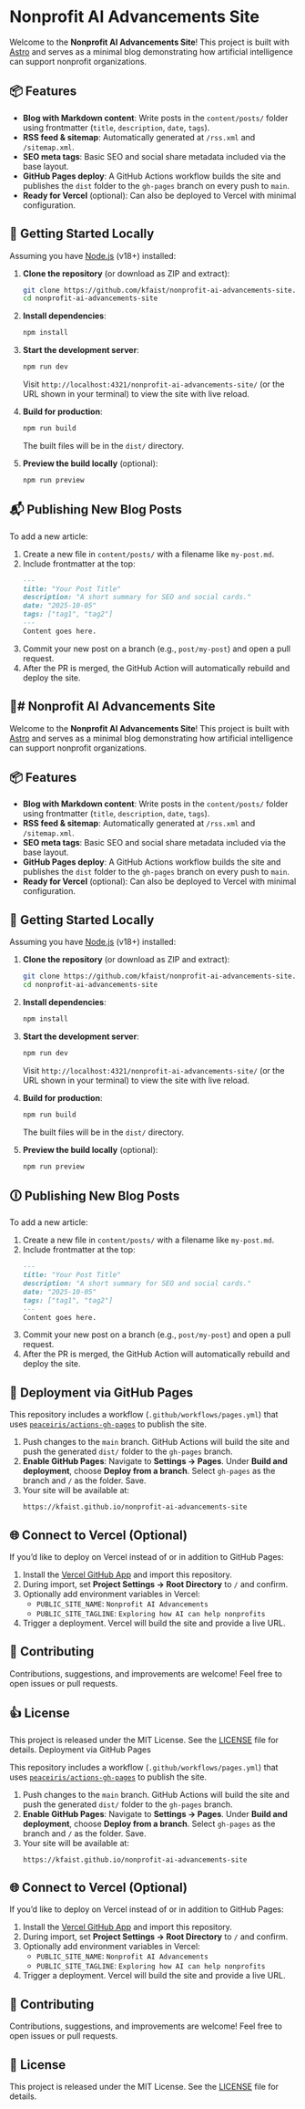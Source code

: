 # Nonprofit AI Advancements Site

Welcome to the **Nonprofit AI Advancements Site**! This project is built with [Astro](https://astro.build/) and serves as a minimal blog demonstrating how artificial intelligence can support nonprofit organizations.

## 📦 Features

- **Blog with Markdown content**: Write posts in the `content/posts/` folder using frontmatter (`title`, `description`, `date`, `tags`).
- **RSS feed & sitemap**: Automatically generated at `/rss.xml` and `/sitemap.xml`.
- **SEO meta tags**: Basic SEO and social share metadata included via the base layout.
- **GitHub Pages deploy**: A GitHub Actions workflow builds the site and publishes the `dist` folder to the `gh-pages` branch on every push to `main`.
- **Ready for Vercel** (optional): Can also be deployed to Vercel with minimal configuration.

## 🚀 Getting Started Locally

Assuming you have [Node.js](https://nodejs.org/) (v18+) installed:

1. **Clone the repository** (or download as ZIP and extract):
   ```bash
   git clone https://github.com/kfaist/nonprofit-ai-advancements-site.git
   cd nonprofit-ai-advancements-site
   ```

2. **Install dependencies**:
   ```bash
   npm install
   ```

3. **Start the development server**:
   ```bash
   npm run dev
   ```
   Visit `http://localhost:4321/nonprofit-ai-advancements-site/` (or the URL shown in your terminal) to view the site with live reload.

4. **Build for production**:
   ```bash
   npm run build
   ```
   The built files will be in the `dist/` directory.

5. **Preview the build locally** (optional):
   ```bash
   npm run preview
   ```

## 📬 Publishing New Blog Posts

To add a new article:

1. Create a new file in `content/posts/` with a filename like `my-post.md`.
2. Include frontmatter at the top:
   ```md
   ---
   title: "Your Post Title"
   description: "A short summary for SEO and social cards."
   date: "2025-10-05"
   tags: ["tag1", "tag2"]
   ---
   Content goes here.
   ```
3. Commit your new post on a branch (e.g., `post/my-post`) and open a pull request.
4. After the PR is merged, the GitHub Action will automatically rebuild and deploy the site.

## 🛫# Nonprofit AI Advancements Site

Welcome to the **Nonprofit AI Advancements Site**! This project is built with [Astro](https://astro.build/) and serves as a minimal blog demonstrating how artificial intelligence can support nonprofit organizations.

## 📦 Features

- **Blog with Markdown content**: Write posts in the `content/posts/` folder using frontmatter (`title`, `description`, `date`, `tags`).
- **RSS feed & sitemap**: Automatically generated at `/rss.xml` and `/sitemap.xml`.
- **SEO meta tags**: Basic SEO and social share metadata included via the base layout.
- **GitHub Pages deploy**: A GitHub Actions workflow builds the site and publishes the `dist` folder to the `gh-pages` branch on every push to `main`.
- **Ready for Vercel** (optional): Can also be deployed to Vercel with minimal configuration.

## 🚀 Getting Started Locally

Assuming you have [Node.js](https://nodejs.org/) (v18+) installed:

1. **Clone the repository** (or download as ZIP and extract):
   ```bash
   git clone https://github.com/kfaist/nonprofit-ai-advancements-site.git
   cd nonprofit-ai-advancements-site
   ```

2. **Install dependencies**:
   ```bash
   npm install
   ```

3. **Start the development server**:
   ```bash
   npm run dev
   ```
   Visit `http://localhost:4321/nonprofit-ai-advancements-site/` (or the URL shown in your terminal) to view the site with live reload.

4. **Build for production**:
   ```bash
   npm run build
   ```
   The built files will be in the `dist/` directory.

5. **Preview the build locally** (optional):
   ```bash
   npm run preview
   ```

## 🛈 Publishing New Blog Posts

To add a new article:

1. Create a new file in `content/posts/` with a filename like `my-post.md`.
2. Include frontmatter at the top:
   ```md
   ---
   title: "Your Post Title"
   description: "A short summary for SEO and social cards."
   date: "2025-10-05"
   tags: ["tag1", "tag2"]
   ---
   Content goes here.
   ```
3. Commit your new post on a branch (e.g., `post/my-post`) and open a pull request.
4. After the PR is merged, the GitHub Action will automatically rebuild and deploy the site.

## 🛬 Deployment via GitHub Pages

This repository includes a workflow (`.github/workflows/pages.yml`) that uses [`peaceiris/actions-gh-pages`](https://github.com/peaceiris/actions-gh-pages) to publish the site.

1. Push changes to the `main` branch. GitHub Actions will build the site and push the generated `dist/` folder to the `gh-pages` branch.
2. **Enable GitHub Pages**: Navigate to **Settings → Pages**. Under **Build and deployment**, choose **Deploy from a branch**. Select `gh-pages` as the branch and `/` as the folder. Save.
3. Your site will be available at:
   ```
   https://kfaist.github.io/nonprofit-ai-advancements-site
   ```

## 🌐 Connect to Vercel (Optional)

If you’d like to deploy on Vercel instead of or in addition to GitHub Pages:

1. Install the [Vercel GitHub App](https://vercel.com/docs/git/vercel-for-github) and import this repository.
2. During import, set **Project Settings → Root Directory** to `/` and confirm.
3. Optionally add environment variables in Vercel:
   - `PUBLIC_SITE_NAME`: `Nonprofit AI Advancements`
   - `PUBLIC_SITE_TAGLINE`: `Exploring how AI can help nonprofits`
4. Trigger a deployment. Vercel will build the site and provide a live URL.

## 🤝 Contributing

Contributions, suggestions, and improvements are welcome! Feel free to open issues or pull requests.

## 👍 License

This project is released under the MIT License. See the [LICENSE](LICENSE) file for details.
 Deployment via GitHub Pages

This repository includes a workflow (`.github/workflows/pages.yml`) that uses [`peaceiris/actions-gh-pages`](https://github.com/peaceiris/actions-gh-pages) to publish the site.

1. Push changes to the `main` branch. GitHub Actions will build the site and push the generated `dist/` folder to the `gh-pages` branch.
2. **Enable GitHub Pages**: Navigate to **Settings → Pages**. Under **Build and deployment**, choose **Deploy from a branch**. Select `gh-pages` as the branch and `/` as the folder. Save.
3. Your site will be available at:
   ```
   https://kfaist.github.io/nonprofit-ai-advancements-site
   ```

## 🌐 Connect to Vercel (Optional)

If you’d like to deploy on Vercel instead of or in addition to GitHub Pages:

1. Install the [Vercel GitHub App](https://vercel.com/docs/git/vercel-for-github) and import this repository.
2. During import, set **Project Settings → Root Directory** to `/` and confirm.
3. Optionally add environment variables in Vercel:
   - `PUBLIC_SITE_NAME`: `Nonprofit AI Advancements`
   - `PUBLIC_SITE_TAGLINE`: `Exploring how AI can help nonprofits`
4. Trigger a deployment. Vercel will build the site and provide a live URL.

## 🤝 Contributing

Contributions, suggestions, and improvements are welcome! Feel free to open issues or pull requests.

## 📄 License

This project is released under the MIT License. See the [LICENSE](LICENSE) file for details.
